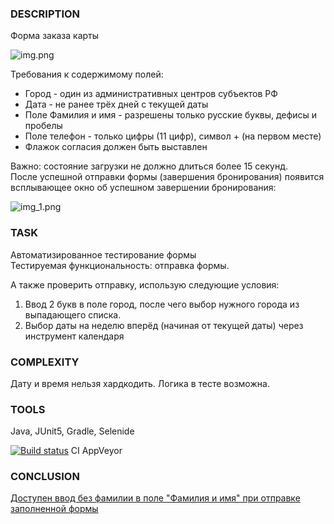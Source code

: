 ### DESCRIPTION

Форма заказа карты

![img.png](src/main/resources/img.png)

Требования к содержимому полей:
* Город - один из административных центров субъектов РФ
* Дата - не ранее трёх дней с текущей даты
* Поле Фамилия и имя - разрешены только русские буквы, дефисы и пробелы
* Поле телефон - только цифры (11 цифр), символ + (на первом месте)
* Флажок согласия должен быть выставлен  

Важно: состояние загрузки не должно длиться более 15 секунд.  
После успешной отправки формы (завершения бронирования) появится всплывающее окно об успешном завершении бронирования:

![img_1.png](src/main/resources/img_1.png)

### TASK

Автоматизированное тестирование формы  
Тестируемая функциональность: отправка формы.

А также проверить отправку, использую следующие условия:
1. Ввод 2 букв в поле город, после чего выбор нужного города из выпадающего списка.
1. Выбор даты на неделю вперёд (начиная от текущей даты) через инструмент календаря

### COMPLEXITY

Дату и время нельзя хардкодить.
Логика в тесте возможна.

### TOOLS

Java, JUnit5, Gradle, Selenide

[![Build status](https://ci.appveyor.com/api/projects/status/jjpc87uq6dv0haps?svg=true)](https://ci.appveyor.com/project/Kasparidi/carddelivery) CI AppVeyor

### CONCLUSION

[Доступен ввод без фамилии в поле "Фамилия и имя" при отправке заполненной формы](https://github.com/Kasparidi/CardDelivery/issues/1)
